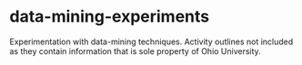 # data-mining-experiments
Experimentation with data-mining techniques. Activity outlines not included as they contain information that is sole property of Ohio University.

